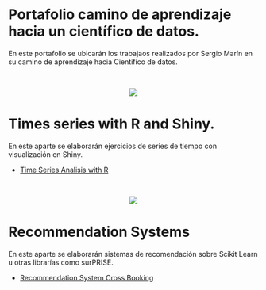 # Portafolio camino de aprendizaje hacia un científico de datos.

En este portafolio se ubicarán los trabajaos realizados por Sergio Marín en su camino de aprendizaje hacia Cientifico de datos.

<br/>
<p align="center">
  <img src="https://i.imgur.com/MUuv4l5.jpg">
<br/>
  
# Times series with R and Shiny.

</p>

En este aparte se elaborarán ejercicios de series de tiempo con visualización en Shiny.

 - [Time Series Analisis with R](https://github.com/samp891216/Portafolio-SERGIO-MARIN/blob/master/Time%20Series/App%20V2%20-%2028092017.R)

<br/>
<p align="center">
  <img src="https://raw.githubusercontent.com/donnemartin/data-science-ipython-notebooks/master/images/scikitlearn.png">
<br/>
  
  # Recommendation Systems
  
  </P>
  
  En este aparte se elaborarán sistemas de recomendación sobre Scikit Learn u otras librarías como surPRISE.
  
 - [Recommendation System Cross Booking](https://github.com/samp891216/Portafolio-SERGIO-MARIN/blob/master/Recommendation%20systems/Recomendation_system_CrossBooking.ipynb)
